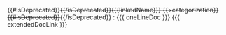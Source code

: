 {{#isDeprecated}}~~{{/isDeprecated}}{{{linkedName}}} {{>categorization}}{{#isDeprecated}}~~{{/isDeprecated}}
: {{{ oneLineDoc }}} {{{ extendedDocLink }}}
